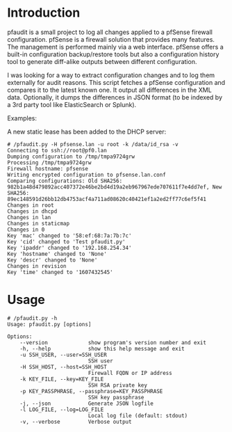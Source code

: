 # Introduction
pfaudit is a small project to log all changes applied to a pfSense firewall configuration. pfSense is a firewall solution that provides many features. The management is performed mainly via a web interface. pfSense offers a built-in configuration backup/restore tools but also a configuration history tool to generate diff-alike outputs between different configuration.

I was looking for a way to extract configuration changes and to log them externally for audit reasons. This script fetches a pfSense configuration and compares it to the latest known one. It output all differences in the XML data. Optionally, it dumps the differences in JSON format (to be indexed by a 3rd party tool like ElasticSearch or Splunk).

Examples:

A new static lease has been added to the DHCP server:

    # /pfaudit.py -H pfsense.lan -u root -k /data/id_rsa -v
    Connecting to ssh://root@pf0.lan
    Dumping configuration to /tmp/tmpa9724grw
    Processing /tmp/tmpa9724grw
    Firewall hostname: pfsense
    Writing encrypted configuration to pfsense.lan.conf
    Comparing configurations: Old SHA256: 982b1a48d479892acc407372e46be2bd4d19a2eb967967ede707611f7e4dd7ef, New SHA256: 89ec148591d26bb12db4753acf4a711ad08620c40421ef1a2ed2ff77c6ef5f41
    Changes in root
    Changes in dhcpd
    Changes in lan
    Changes in staticmap
    Changes in 0
    Key 'mac' changed to '58:ef:68:7a:7b:7c'
    Key 'cid' changed to 'Test pfaudit.py'
    Key 'ipaddr' changed to '192.168.254.34'
    Key 'hostname' changed to 'None'
    Key 'descr' changed to 'None'
    Changes in revision
    Key 'time' changed to '1607432545'

# Usage
    # /pfaudit.py -h
    Usage: pfaudit.py [options]

    Options:
        --version             show program's version number and exit
        -h, --help            show this help message and exit
        -u SSH_USER, --user=SSH_USER
                              SSH user
        -H SSH_HOST, --host=SSH_HOST
                              Firewall FQDN or IP address
        -k KEY_FILE, --key=KEY_FILE
                              SSH RSA private key
        -p KEY_PASSPHRASE, --passphrase=KEY_PASSPHRASE
                              SSH key passphrase
        -j, --json            Generate JSON logfile
        -l LOG_FILE, --log=LOG_FILE
                              Local log file (default: stdout)
        -v, --verbose         Verbose output
  
